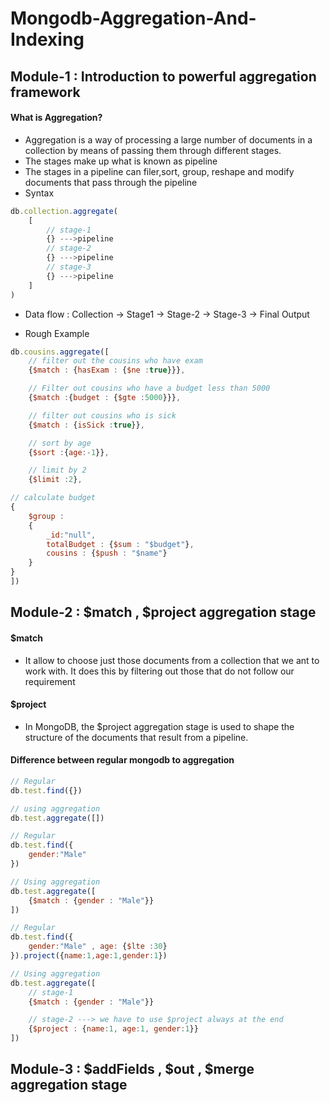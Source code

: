 # Mongodb-Aggregation-And-Indexing

## Module-1 : Introduction to powerful aggregation framework

#### What is Aggregation?
- Aggregation is a way of processing a large number of documents in a collection by means of passing them through different stages.
- The stages make up what is known as pipeline
- The stages in a pipeline can filer,sort, group, reshape and modify documents that pass through the pipeline
- Syntax
```javascript
db.collection.aggregate(
    [
        // stage-1
        {} --->pipeline
        // stage-2
        {} --->pipeline
        // stage-3
        {} --->pipeline
    ]
)
``` 
- Data flow : Collection -> Stage1 -> Stage-2 -> Stage-3 -> Final Output

- Rough Example
```javascript
db.cousins.aggregate([
    // filter out the cousins who have exam
    {$match : {hasExam : {$ne :true}}},

    // Filter out cousins who have a budget less than 5000
    {$match :{budget : {$gte :5000}}},

    // filter out cousins who is sick
    {$match : {isSick :true}},

    // sort by age
    {$sort :{age:-1}},

    // limit by 2 
    {$limit :2},

// calculate budget
{
    $group :
    {
        _id:"null",
        totalBudget : {$sum : "$budget"},
        cousins : {$push : "$name"}
    }
}
])
```

## Module-2 : $match , $project aggregation stage

#### $match
- It allow to choose just those documents from a collection that we ant to work with. It does this by filtering out those that do not follow our requirement

#### $project
- In MongoDB, the $project aggregation stage is used to shape the structure of the documents that result from a pipeline. 

#### Difference between regular mongodb to aggregation
```javascript
// Regular
db.test.find({})

// using aggregation
db.test.aggregate([])
```

```javascript
// Regular
db.test.find({
    gender:"Male"
})

// Using aggregation
db.test.aggregate([
    {$match : {gender : "Male"}}
])
```

```javascript
// Regular
db.test.find({
    gender:"Male" , age: {$lte :30}
}).project({name:1,age:1,gender:1})

// Using aggregation
db.test.aggregate([
    // stage-1
    {$match : {gender : "Male"}}

    // stage-2 ---> we have to use $project always at the end 
    {$project : {name:1, age:1, gender:1}}
])
```
## Module-3 : $addFields , $out , $merge aggregation stage